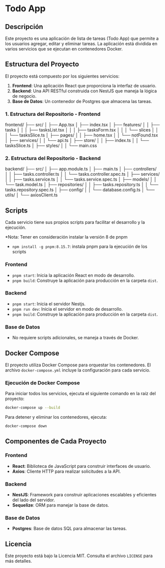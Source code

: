 # Todo App

## Descripción
Este proyecto es una aplicación de lista de tareas (Todo App) que permite a los usuarios agregar, editar y eliminar tareas. La aplicación está dividida en varios servicios que se ejecutan en contenedores Docker.

## Estructura del Proyecto
El proyecto está compuesto por los siguientes servicios:

1. **Frontend**: Una aplicación React que proporciona la interfaz de usuario.
2. **Backend**: Una API RESTful construida con NestJS que maneja la lógica de negocio.
3. **Base de Datos**: Un contenedor de Postgres que almacena las tareas.

### 1. Estructura del Repositorio - Frontend

frontend/
├── src/
│   ├── App.tsx
│   ├── index.tsx
│   ├── features/
│   │   ├── tasks
│   │   │   ├── tasksList.tsx
│   │   │   ├── tasksForm.tsx
│   │   │   └── slices
│   │   │       └── tasksSlice.ts
│   ├── pages/
│   │   ├── home.tsx
│   │   └── notFound.tsx
│   ├── services/
│   │   └── api.ts
│   ├── store/
│   │   ├── index.ts
│   │   └── tasksSlice.ts
│   ├── styles/
│   │   └── main.css


### 2. Estructura del Repositorio - Backend
backend/
├── src/
│   ├── app.module.ts
│   ├── main.ts
│   ├── controllers/
│   │   ├── tasks.controller.ts
│   │   └── tasks.controller.spec.ts
│   ├── services/
│   │   ├── tasks.service.ts
│   │   └── tasks.service.spec.ts
│   ├── models/
│   │   └── task.model.ts
│   ├── repositories/
│   │   ├── tasks.repository.ts
│   │   └── tasks.repository.spec.ts
│   ├── config/
│   │   └── database.config.ts
│   └── utils/
│       └── axiosClient.ts

## Scripts
Cada servicio tiene sus propios scripts para facilitar el desarrollo y la ejecución.

*Nota: Tener en consideración instalar la versión 8 de pnpm
- `npm install -g pnpm:8.15.7`: instala pnpm para la ejecución de los scripts

### Frontend
- `pnpm start`: Inicia la aplicación React en modo de desarrollo.
- `pnpm build`: Construye la aplicación para producción en la carpeta `dist`.

### Backend
- `pnpm start`: Inicia el servidor Nestjs.
- `pnpm run dev`: Inicia el servidor en modo de desarrollo.
- `pnpm build`: Construye la aplicación para producción en la carpeta `dist`.

### Base de Datos
- No requiere scripts adicionales, se maneja a través de Docker.

## Docker Compose
El proyecto utiliza Docker Compose para orquestar los contenedores. El archivo `docker-compose.yml` incluye la configuración para cada servicio.

### Ejecución de Docker Compose
Para iniciar todos los servicios, ejecuta el siguiente comando en la raíz del proyecto:

```sh
docker-compose up --build
```

Para detener y eliminar los contenedores, ejecuta:

```sh
docker-compose down
```

## Componentes de Cada Proyecto
### Frontend
- **React**: Biblioteca de JavaScript para construir interfaces de usuario.
- **Axios**: Cliente HTTP para realizar solicitudes a la API.

### Backend
- **NestJS**: Framework para construir aplicaciones escalables y eficientes del lado del servidor.
- **Sequelize**: ORM para manejar la base de datos.

### Base de Datos
- **Postgres**: Base de datos SQL para almacenar las tareas.


## Licencia
Este proyecto está bajo la Licencia MIT. Consulta el archivo `LICENSE` para más detalles.